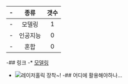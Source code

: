 -|   종류  |  갯수  |
-| :---:  | :---: |
-|  모델링  |   1  |
-| 인공지능 |  0   |
-|  혼합  |   0   | 
-## 링크
-* [모델링](링크)
- ![레이저홀릭 장착~!](http://imgur.com/iNbhCL3.png)
-## 어디에 활용해야하나...
